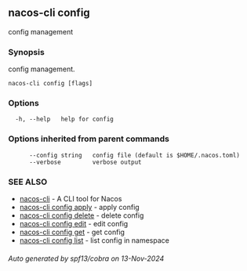 ## nacos-cli config

config management

### Synopsis

config management.

```
nacos-cli config [flags]
```

### Options

```
  -h, --help   help for config
```

### Options inherited from parent commands

```
      --config string   config file (default is $HOME/.nacos.toml)
      --verbose         verbose output
```

### SEE ALSO

* [nacos-cli](nacos-cli.md)	 - A CLI tool for Nacos
* [nacos-cli config apply](nacos-cli_config_apply.md)	 - apply config
* [nacos-cli config delete](nacos-cli_config_delete.md)	 - delete config
* [nacos-cli config edit](nacos-cli_config_edit.md)	 - edit config
* [nacos-cli config get](nacos-cli_config_get.md)	 - get config
* [nacos-cli config list](nacos-cli_config_list.md)	 - list config in namespace

###### Auto generated by spf13/cobra on 13-Nov-2024
